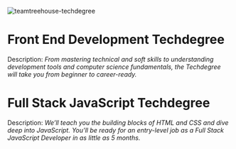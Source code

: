 ![teamtreehouse-techdegree](https://user-images.githubusercontent.com/24855472/52978716-760f2a00-33a0-11e9-9125-271e3f8b241a.jpg)


# Front End Development Techdegree
Description: *From mastering technical and soft skills to understanding development tools and computer science fundamentals, the Techdegree will take you from beginner to career-ready.*

# Full Stack JavaScript Techdegree
Description: *We’ll teach you the building blocks of HTML and CSS and dive deep into JavaScript. You’ll be ready for an entry-level job as a Full Stack JavaScript Developer in as little as 5 months.*